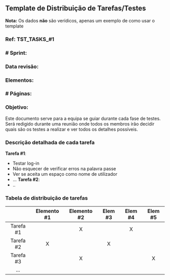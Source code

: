 ## Template de Distribuição de Tarefas/Testes
**Nota:** Os dados **não** são verídicos, apenas um exemplo de como usar o template

### Ref: TST_TASKS_#1

### # Sprint:

### Data revisão:

### Elementos:

### # Páginas:

### Objetivo:
Este documento serve para a equipa se guiar durante cada fase de testes. Será redigido durante uma reunião onde todos os membros irão decidir quais são os testes a realizar e ver todos os detalhes possíveis.


### Descrição detalhada de cada tarefa
**Tarefa #1**:
 - Testar log-in
 - Não esquecer de verificar erros na palavra passe
 - Ver se aceita um espaço como nome de utilizador
 - ...
**Tarefa #2**: 
 - ..

### Tabela de distribuição de tarefas

|           | Elemento #1 | Elemento #2 | Elem #3 | Elem #4 | Elem #5 |
| :-------: | :---------: | :---------: | :-----: | :-----: | :-----: |
| Tarefa #1 |             |      X      |         |    X    |         |
| Tarefa #2 |      X      |             |    X    |         |         |
| Tarefa #3 |             |      X      |         |         |    X    |
|    ...    |             |             |         |         |         |

